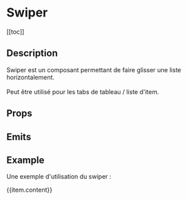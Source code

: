 <script setup>
import { ref } from 'vue';
import component from './index.vue'
const content = 'Example'
const items = new Array(10).fill({content});
</script>

# Swiper

[[toc]]

## Description

Swiper est un composant permettant de faire glisser une liste horizontalement. <br/>   
Peut être utilisé pour les tabs de tableau / liste d'item.

## Props

<props-parser :props="component.props" />

## Emits

<emits-parser :emits="component.emits" />

## Example

<code-example>
<p>Une exemple d'utilisation du swiper :</p>
<dsp-swiper as="ul">
        <dsp-swiper-item class="items-list" v-for="(item, index) in items" as="li">
            <dsp-flex class="item" align="center" justify="center">
                {{item.content}}
            </dsp-flex>
        </dsp-swiper-item>
    </dsp-swiper>
<template v-slot:html>

```html
    <dsp-swiper as="ul">
        <dsp-swiper-item v-for="item in items" :key="item.id" as="li">
            <p>test</p>
        </dsp-swiper-item>
    </dsp-swiper>
```

</template>

<template v-slot:js>

```js
const content = 'Example'
const items = new Array(10).fill({content});
```

</template>
</code-example>

<style lang="scss" scoped>
    .items-list {
        border: 1px solid var(--color-brand-500);
        list-style-type: none;
        cursor: pointer;
        user-select: none;
    }
    .item {
        width:var(--spacing-xxl);
        height:var(--spacing-xxl);
    }
</style>
